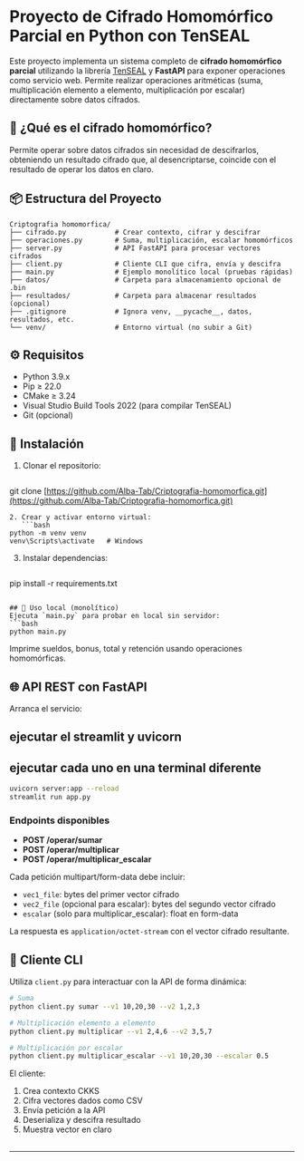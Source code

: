 # Proyecto de Cifrado Homomórfico Parcial en Python con TenSEAL

Este proyecto implementa un sistema completo de **cifrado homomórfico parcial** utilizando la librería [TenSEAL](https://github.com/OpenMined/TenSEAL) y **FastAPI** para exponer operaciones como servicio web. Permite realizar operaciones aritméticas (suma, multiplicación elemento a elemento, multiplicación por escalar) directamente sobre datos cifrados.

## 🔐 ¿Qué es el cifrado homomórfico?

Permite operar sobre datos cifrados sin necesidad de descifrarlos, obteniendo un resultado cifrado que, al desencriptarse, coincide con el resultado de operar los datos en claro.

## 📦 Estructura del Proyecto

```
Criptografia homomorfica/
├── cifrado.py            # Crear contexto, cifrar y descifrar
├── operaciones.py        # Suma, multiplicación, escalar homomórficos
├── server.py             # API FastAPI para procesar vectores cifrados
├── client.py             # Cliente CLI que cifra, envía y descifra
├── main.py               # Ejemplo monolítico local (pruebas rápidas)
├── datos/                # Carpeta para almacenamiento opcional de .bin
├── resultados/           # Carpeta para almacenar resultados (opcional)
├── .gitignore            # Ignora venv, __pycache__, datos, resultados, etc.
└── venv/                 # Entorno virtual (no subir a Git)
```

## ⚙️ Requisitos

- Python 3.9.x
- Pip ≥ 22.0
- CMake ≥ 3.24
- Visual Studio Build Tools 2022 (para compilar TenSEAL)
- Git (opcional)

## 🚀 Instalación

1. Clonar el repositorio:
   ```bash
   ```

git clone [https://github.com/Alba-Tab/Criptografia-homomorfica.git](https://github.com/Alba-Tab/Criptografia-homomorfica.git)

````
2. Crear y activar entorno virtual:
   ```bash
python -m venv venv
venv\Scripts\activate   # Windows
````

3. Instalar dependencias:
   ```bash
   ```

pip install -r requirements.txt

````

## 📝 Uso local (monolítico)
Ejecuta `main.py` para probar en local sin servidor:
```bash
python main.py
````

Imprime sueldos, bonus, total y retención usando operaciones homomórficas.

## 🌐 API REST con FastAPI

Arranca el servicio:
## ejecutar el streamlit y uvicorn
## ejecutar cada uno en una terminal diferente 
```bash
uvicorn server:app --reload
streamlit run app.py 
```

### Endpoints disponibles

- **POST /operar/sumar**
- **POST /operar/multiplicar**
- **POST /operar/multiplicar\_escalar**

Cada petición multipart/form-data debe incluir:

- `vec1_file`: bytes del primer vector cifrado
- `vec2_file` (opcional para escalar): bytes del segundo vector cifrado
- `escalar` (solo para multiplicar\_escalar): float en form-data

La respuesta es `application/octet-stream` con el vector cifrado resultante.

## 📡 Cliente CLI

Utiliza `client.py` para interactuar con la API de forma dinámica:

```bash
# Suma
python client.py sumar --v1 10,20,30 --v2 1,2,3

# Multiplicación elemento a elemento
python client.py multiplicar --v1 2,4,6 --v2 3,5,7

# Multiplicación por escalar
python client.py multiplicar_escalar --v1 10,20,30 --escalar 0.5
```

El cliente:

1. Crea contexto CKKS
2. Cifra vectores dados como CSV
3. Envía petición a la API
4. Deserializa y descifra resultado
5. Muestra vector en claro

##

---



